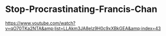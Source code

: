 # Stop-Procrastinating-Francis-Chan
https://www.youtube.com/watch?v=qO70TKa2NTA&amp;list=LLAkm3JA8elz9H0c9xXBkGEA&amp;index=43
